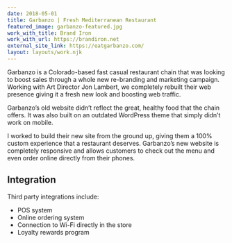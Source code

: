 ```yaml
---
date: 2018-05-01
title: Garbanzo | Fresh Mediterranean Restaurant
featured_image: garbanzo-featured.jpg
work_with_title: Brand Iron
work_with_url: https://brandiron.net
external_site_link: https://eatgarbanzo.com/
layout: layouts/work.njk
---
```

Garbanzo is a Colorado-based fast casual restaurant chain that was looking to boost sales through a whole new re-branding and marketing campaign. Working with Art Director Jon Lambert, we completely rebuilt their web presence giving it a fresh new look and boosting web traffic.

Garbanzo’s old website didn’t reflect the great, healthy food that the chain offers. It was also built on an outdated WordPress theme that simply didn’t work on mobile.

I worked to build their new site from the ground up, giving them a 100% custom experience that a restaurant deserves. Garbanzo’s new website is completely responsive and allows customers to check out the menu and even order online directly from their phones.

## Integration

Third party integrations include:
- POS system
- Online ordering system
- Connection to Wi-Fi directly in the store
- Loyalty rewards program

